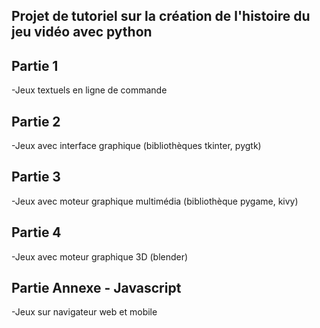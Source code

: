 ## Projet de tutoriel sur la création de l'histoire du jeu vidéo avec python

## Partie 1
-Jeux textuels en ligne de commande

## Partie 2
-Jeux avec interface graphique (bibliothèques tkinter, pygtk)

## Partie 3
-Jeux avec moteur graphique multimédia (bibliothèque pygame, kivy)

## Partie 4
-Jeux avec moteur graphique 3D (blender)

## Partie Annexe - Javascript
-Jeux sur navigateur web et mobile
